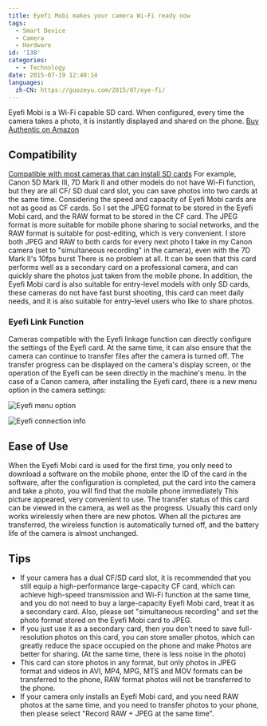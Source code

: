 ```yaml
---
title: Eyefi Mobi makes your camera Wi-Fi ready now
tags:
  - Smart Device
  - Camera
  - Hardware
id: '138'
categories:
  - - Technology
date: 2015-07-19 12:40:14
languages:
  zh-CN: https://guozeyu.com/2015/07/eye-fi/
---
```


Eyefi Mobi is a Wi-Fi capable SD card. When configured, every time the camera takes a photo, it is instantly displayed and shared on the phone. [Buy Authentic on Amazon](https://www.amazon.com/gp/product/B00CS4WPD6?tag=ze3kr-23)
<!-- more -->
## Compatibility

[Compatible with most cameras that can install SD cards](http://www.eyefi.com/cameras) For example, Canon 5D Mark III, 7D Mark II and other models do not have Wi-Fi function, but they are all CF/ SD dual card slot, you can save photos into two cards at the same time. Considering the speed and capacity of Eyefi Mobi cards are not as good as CF cards. So I set the JPEG format to be stored in the Eyefi Mobi card, and the RAW format to be stored in the CF card. The JPEG format is more suitable for mobile phone sharing to social networks, and the RAW format is suitable for post-editing, which is very convenient. I store both JPEG and RAW to both cards for every next photo I take in my Canon camera (set to "simultaneous recording" in the camera), even with the 7D Mark II's 10fps burst There is no problem at all. It can be seen that this card performs well as a secondary card on a professional camera, and can quickly share the photos just taken from the mobile phone. In addition, the Eyefi Mobi card is also suitable for entry-level models with only SD cards, these cameras do not have fast burst shooting, this card can meet daily needs, and it is also suitable for entry-level users who like to share photos.

### Eyefi Link Function

Cameras compatible with the Eyefi linkage function can directly configure the settings of the Eyefi card. At the same time, it can also ensure that the camera can continue to transfer files after the camera is turned off. The transfer progress can be displayed on the camera's display screen, or the operation of the Eyefi can be seen directly in the machine's menu. In the case of a Canon camera, after installing the Eyefi card, there is a new menu option in the camera settings:

![Eyefi menu option](https://cdn.ze3kr.com/6T-behmofKYLsxlrK0l_MQ/20a74974-b4a5-45b8-ff00-528ab4971000/large)

![Eyefi connection info](https://cdn.ze3kr.com/6T-behmofKYLsxlrK0l_MQ/cdf0a3ec-5783-4612-f8fb-33ee53ec3c00/large)

## Ease of Use

When the Eyefi Mobi card is used for the first time, you only need to download a software on the mobile phone, enter the ID of the card in the software, after the configuration is completed, put the card into the camera and take a photo, you will find that the mobile phone immediately This picture appeared, very convenient to use. The transfer status of this card can be viewed in the camera, as well as the progress. Usually this card only works wirelessly when there are new photos. When all the pictures are transferred, the wireless function is automatically turned off, and the battery life of the camera is almost unchanged.

## Tips

* If your camera has a dual CF/SD card slot, it is recommended that you still equip a high-performance large-capacity CF card, which can achieve high-speed transmission and Wi-Fi function at the same time, and you do not need to buy a large-capacity Eyefi Mobi card, treat it as a secondary card. Also, please set "simultaneous recording" and set the photo format stored on the Eyefi Mobi card to JPEG.
* If you just use it as a secondary card, then you don't need to save full-resolution photos on this card, you can store smaller photos, which can greatly reduce the space occupied on the phone and make Photos are better for sharing. (At the same time, there is less noise in the photo)
* This card can store photos in any format, but only photos in JPEG format and videos in AVI, MP4, MPG, MTS and MOV formats can be transferred to the phone, RAW format photos will not be transferred to the phone.
* If your camera only installs an Eyefi Mobi card, and you need RAW photos at the same time, and you need to transfer photos to your phone, then please select "Record RAW + JPEG at the same time".

